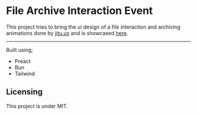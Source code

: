 # File Archive Interaction Event

This project tries to bring the ui design of a file interaction and archiving animations done by [jitu.ux](https://www.instagram.com/jitu.ux/?g=5) and is showcased [here](https://www.instagram.com/p/DLZT6B6t-YP/?img_index=1).

---

Built using;

-   Preact
-   Bun
-   Tailwind

## Licensing

This project is under MIT.
